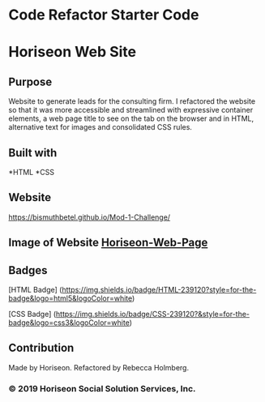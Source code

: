 # Code Refactor Starter Code

# Horiseon Web Site

## Purpose

Website to generate leads for the consulting firm. I refactored the website so that it was more accessible and streamlined with expressive container elements, a web page title to see on the tab on the browser and in HTML, alternative text for images and consolidated CSS rules.

## Built with
*HTML
*CSS

## Website
https://bismuthbetel.github.io/Mod-1-Challenge/


## Image of Website [Horiseon-Web-Page](https://user-images.githubusercontent.com/97366538/156910425-39b21baa-b6fb-41c4-a583-f6d7ee5fb89e.png)

## Badges

[HTML Badge] (https://img.shields.io/badge/HTML-239120?style=for-the-badge&logo=html5&logoColor=white)


[CSS Badge] (https://img.shields.io/badge/CSS-239120?&style=for-the-badge&logo=css3&logoColor=white)

## Contribution

Made by Horiseon. Refactored by Rebecca Holmberg.

### © 2019 Horiseon Social Solution Services, Inc.


